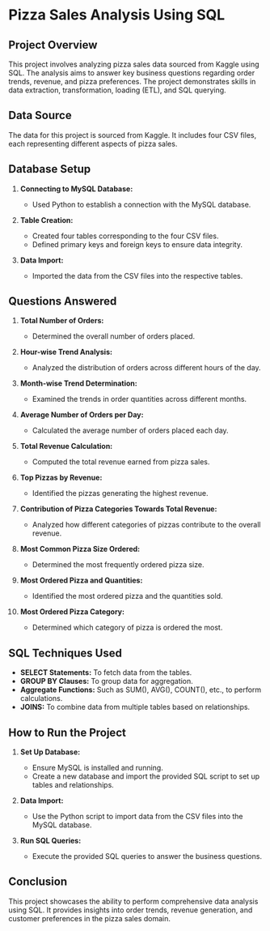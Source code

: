 # Pizza Sales Analysis Using SQL

## Project Overview

This project involves analyzing pizza sales data sourced from Kaggle using SQL. The analysis aims to answer key business questions regarding order trends, revenue, and pizza preferences. The project demonstrates skills in data extraction, transformation, loading (ETL), and SQL querying.

## Data Source

The data for this project is sourced from Kaggle. It includes four CSV files, each representing different aspects of pizza sales.

## Database Setup

1. **Connecting to MySQL Database:** 
   - Used Python to establish a connection with the MySQL database.
   
2. **Table Creation:**
   - Created four tables corresponding to the four CSV files.
   - Defined primary keys and foreign keys to ensure data integrity.

3. **Data Import:**
   - Imported the data from the CSV files into the respective tables.

## Questions Answered

1. **Total Number of Orders:**
   - Determined the overall number of orders placed.

2. **Hour-wise Trend Analysis:**
   - Analyzed the distribution of orders across different hours of the day.

3. **Month-wise Trend Determination:**
   - Examined the trends in order quantities across different months.

4. **Average Number of Orders per Day:**
   - Calculated the average number of orders placed each day.

5. **Total Revenue Calculation:**
   - Computed the total revenue earned from pizza sales.

6. **Top Pizzas by Revenue:**
   - Identified the pizzas generating the highest revenue.

7. **Contribution of Pizza Categories Towards Total Revenue:**
   - Analyzed how different categories of pizzas contribute to the overall revenue.

8. **Most Common Pizza Size Ordered:**
   - Determined the most frequently ordered pizza size.

9. **Most Ordered Pizza and Quantities:**
   - Identified the most ordered pizza and the quantities sold.

10. **Most Ordered Pizza Category:**
    - Determined which category of pizza is ordered the most.

## SQL Techniques Used

- **SELECT Statements:** To fetch data from the tables.
- **GROUP BY Clauses:** To group data for aggregation.
- **Aggregate Functions:** Such as SUM(), AVG(), COUNT(), etc., to perform calculations.
- **JOINS:** To combine data from multiple tables based on relationships.

## How to Run the Project

1. **Set Up Database:**
   - Ensure MySQL is installed and running.
   - Create a new database and import the provided SQL script to set up tables and relationships.

2. **Data Import:**
   - Use the Python script to import data from the CSV files into the MySQL database.

3. **Run SQL Queries:**
   - Execute the provided SQL queries to answer the business questions.

## Conclusion

This project showcases the ability to perform comprehensive data analysis using SQL. It provides insights into order trends, revenue generation, and customer preferences in the pizza sales domain.


